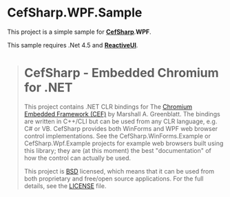 # CefSharp.WPF.Sample #
This project is a simple sample for [**CefSharp**](https://github.com/cefsharp/CefSharp "CefSharp").**WPF**.


This sample requires .Net 4.5 and [**ReactiveUI**](http://www.reactiveui.net/ "ReactiveUI").

> # CefSharp - Embedded Chromium for .NET
> 
> This project contains .NET CLR bindings for The [Chromium Embedded Framework (CEF)](http://code.google.com/p/chromiumembedded/ "Google Code") by Marshall A. Greenblatt. The bindings are written in C++/CLI but can be used from any CLR language, e.g. C# or VB. CefSharp provides both WinForms and WPF web browser control implementations. See the CefSharp.WinForms.Example or CefSharp.Wpf.Example projects for example web browsers built using this library; they are (at this moment) the best "documentation" of how the control can actually be used.
> 
> This project is [BSD](http://www.opensource.org/licenses/bsd-license.php "BSD License") licensed, which means that it can be used from both proprietary and free/open source applications. For the full details, see the [LICENSE](LICENSE) file.


